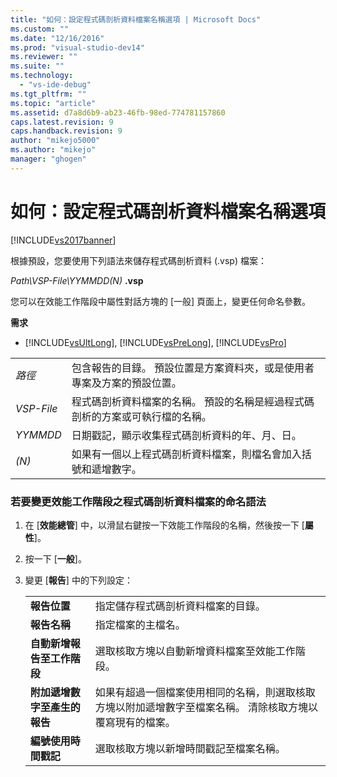 ```yaml
---
title: "如何：設定程式碼剖析資料檔案名稱選項 | Microsoft Docs"
ms.custom: ""
ms.date: "12/16/2016"
ms.prod: "visual-studio-dev14"
ms.reviewer: ""
ms.suite: ""
ms.technology: 
  - "vs-ide-debug"
ms.tgt_pltfrm: ""
ms.topic: "article"
ms.assetid: d7a8d6b9-ab23-46fb-98ed-774781157860
caps.latest.revision: 9
caps.handback.revision: 9
author: "mikejo5000"
ms.author: "mikejo"
manager: "ghogen"
---
```

# 如何：設定程式碼剖析資料檔案名稱選項
[!INCLUDE[vs2017banner](../code-quality/includes/vs2017banner.md)]

根據預設，您要使用下列語法來儲存程式碼剖析資料 \(.vsp\) 檔案：  
  
 *Path\\VSP\-File\\YYMMDD\(N\)* **.vsp**  
  
 您可以在效能工作階段中屬性對話方塊的 \[一般\] 頁面上，變更任何命名參數。  
  
 **需求**  
  
-   [!INCLUDE[vsUltLong](../code-quality/includes/vsultlong_md.md)], [!INCLUDE[vsPreLong](../code-quality/includes/vsprelong_md.md)], [!INCLUDE[vsPro](../code-quality/includes/vspro_md.md)]  
  
|||  
|-|-|  
|*路徑*|包含報告的目錄。  預設位置是方案資料夾，或是使用者專案及方案的預設位置。|  
|*VSP\-File*|程式碼剖析資料檔案的名稱。  預設的名稱是經過程式碼剖析的方案或可執行檔的名稱。|  
|*YYMMDD*|日期戳記，顯示收集程式碼剖析資料的年、月、日。|  
|*\(N\)*|如果有一個以上程式碼剖析資料檔案，則檔名會加入括號和遞增數字。|  
  
### 若要變更效能工作階段之程式碼剖析資料檔案的命名語法  
  
1.  在 \[**效能總管**\] 中，以滑鼠右鍵按一下效能工作階段的名稱，然後按一下 \[**屬性**\]。  
  
2.  按一下 \[**一般**\]。  
  
3.  變更 \[**報告**\] 中的下列設定：  
  
    |||  
    |-|-|  
    |**報告位置**|指定儲存程式碼剖析資料檔案的目錄。|  
    |**報告名稱**|指定檔案的主檔名。|  
    |**自動新增報告至工作階段**|選取核取方塊以自動新增資料檔案至效能工作階段。|  
    |**附加遞增數字至產生的報告**|如果有超過一個檔案使用相同的名稱，則選取核取方塊以附加遞增數字至檔案名稱。  清除核取方塊以覆寫現有的檔案。|  
    |**編號使用時間戳記**|選取核取方塊以新增時間戳記至檔案名稱。|
